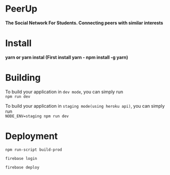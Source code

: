 # PeerUp
**The Social Network For Students. Connecting peers with similar interests**

Install
=======
**yarn or yarn instal (First install yarn - npm install -g yarn)**

Building
=======

To build your application in `dev mode`, you can simply run  
`npm run dev`

To build your application in `staging mode(using heroku api)`, you can simply run  
`NODE_ENV=staging npm run dev`

Deployment
=======

```
npm run-script build-prod

firebase login

firebase deploy

```
